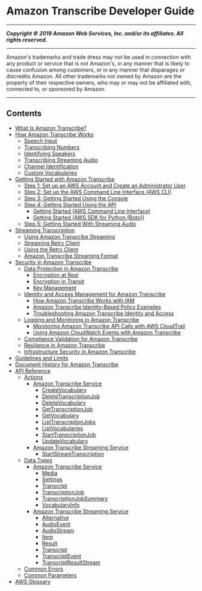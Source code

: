# Amazon Transcribe Developer Guide

-----
*****Copyright &copy; 2019 Amazon Web Services, Inc. and/or its affiliates. All rights reserved.*****

-----
Amazon's trademarks and trade dress may not be used in 
     connection with any product or service that is not Amazon's, 
     in any manner that is likely to cause confusion among customers, 
     or in any manner that disparages or discredits Amazon. All other 
     trademarks not owned by Amazon are the property of their respective
     owners, who may or may not be affiliated with, connected to, or 
     sponsored by Amazon.

-----
## Contents
+ [What Is Amazon Transcribe?](what-is-transcribe.md)
+ [How Amazon Transcribe Works](how-it-works.md)
   + [Speech Input](input.md)
   + [Transcribing Numbers](how-numbers.md)
   + [Identifying Speakers](how-diarization.md)
   + [Transcribing Streaming Audio](how-streaming-transcription.md)
   + [Channel Identification](how-channel-id.md)
   + [Custom Vocabularies](how-vocabulary.md)
+ [Getting Started with Amazon Transcribe](getting-started.md)
   + [Step 1: Set up an AWS Account and Create an Administrator User](setting-up-asc.md)
   + [Step 2: Set up the AWS Command Line Interface (AWS CLI)](setup-asc-awscli.md)
   + [Step 3: Getting Started Using the Console](getting-started-asc-console.md)
   + [Step 4: Getting Started Using the API](getting-started-asc-api.md)
      + [Getting Started (AWS Command Line Interface)](getting-started-cli.md)
      + [Getting Started (AWS SDK for Python (Boto))](getting-started-python.md)
   + [Step 5: Getting Started With Streaming Audio](getting-started-streaming.md)
+ [Streaming Transcription](streaming.md)
   + [Using Amazon Transcribe Streaming](how-streaming.md)
   + [Streaming Retry Client](streaming-client.md)
   + [Using the Retry Client](retry-client-example.md)
   + [Amazon Transcribe Streaming Format](streaming-format.md)
+ [Security in Amazon Transcribe](security.md)
   + [Data Protection in Amazon Transcribe](data-protection.md)
      + [Encryption at Rest](encryption-at-rest.md)
      + [Encryption in Transit](encryption-in-transit.md)
      + [Key Management](key-management.md)
   + [Identity and Access Management for Amazon Transcribe](security-iam.md)
      + [How Amazon Transcribe Works with IAM](security_iam_service-with-iam.md)
      + [Amazon Transcribe Identity-Based Policy Examples](security_iam_id-based-policy-examples.md)
      + [Troubleshooting Amazon Transcribe Identity and Access](security_iam_troubleshoot.md)
   + [Logging and Monitoring in Amazon Transcribe](monitoring-transcribe.md)
      + [Monitoring Amazon Transcribe API Calls with AWS CloudTrail](monitoring-transcribe-cloud-trail.md)
      + [Using Amazon CloudWatch Events with Amazon Transcribe](cloud-watch-events.md)
   + [Compliance Validation for Amazon Transcribe](compliance.md)
   + [Resilience in Amazon Transcribe](disaster-recovery-resiliency.md)
   + [Infrastructure Security in Amazon Transcribe](infrastructure-security.md)
+ [Guidelines and Limits](limits-guidelines.md)
+ [Document History for Amazon Transcribe](doc-history.md)
+ [API Reference](API_Reference.md)
   + [Actions](API_Operations.md)
      + [Amazon Transcribe Service](API_Operations_Amazon_Transcribe_Service.md)
         + [CreateVocabulary](API_CreateVocabulary.md)
         + [DeleteTranscriptionJob](API_DeleteTranscriptionJob.md)
         + [DeleteVocabulary](API_DeleteVocabulary.md)
         + [GetTranscriptionJob](API_GetTranscriptionJob.md)
         + [GetVocabulary](API_GetVocabulary.md)
         + [ListTranscriptionJobs](API_ListTranscriptionJobs.md)
         + [ListVocabularies](API_ListVocabularies.md)
         + [StartTranscriptionJob](API_StartTranscriptionJob.md)
         + [UpdateVocabulary](API_UpdateVocabulary.md)
      + [Amazon Transcribe Streaming Service](API_Operations_Amazon_Transcribe_Streaming_Service.md)
         + [StartStreamTranscription](API_streaming_StartStreamTranscription.md)
   + [Data Types](API_Types.md)
      + [Amazon Transcribe Service](API_Types_Amazon_Transcribe_Service.md)
         + [Media](API_Media.md)
         + [Settings](API_Settings.md)
         + [Transcript](API_Transcript.md)
         + [TranscriptionJob](API_TranscriptionJob.md)
         + [TranscriptionJobSummary](API_TranscriptionJobSummary.md)
         + [VocabularyInfo](API_VocabularyInfo.md)
      + [Amazon Transcribe Streaming Service](API_Types_Amazon_Transcribe_Streaming_Service.md)
         + [Alternative](API_streaming_Alternative.md)
         + [AudioEvent](API_streaming_AudioEvent.md)
         + [AudioStream](API_streaming_AudioStream.md)
         + [Item](API_streaming_Item.md)
         + [Result](API_streaming_Result.md)
         + [Transcript](API_streaming_Transcript.md)
         + [TranscriptEvent](API_streaming_TranscriptEvent.md)
         + [TranscriptResultStream](API_streaming_TranscriptResultStream.md)
   + [Common Errors](CommonErrors.md)
   + [Common Parameters](CommonParameters.md)
+ [AWS Glossary](glossary.md)